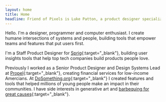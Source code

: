 ```yaml
---
layout: home
title: Home
headline: Friend of Pixels is Luke Patton, a product designer specializing in design systems.
---
```


Hello. I'm a designer, programmer and computer enthusiast. I create humane intersections of systems and people, building tools that empower teams and features that put users first.

I'm a Staff Product Designer for [Sprig](https://www.sprig.com/){:target="_blank"}, building user insights tools that help top tech companies build products people love.

Previously I worked as a Senior Product Designer and Design Systems Lead at [Propel](https://www.joinpropel.com/){:target="_blank"}, creating financial services for low-income Amercians. At [DoSomething.org](https://www.dosomething.org/us/about){:target="_blank"} I created features and tools that helped millions of young people make an impact in their communities. I have side interests in generative art and [barbequing for great causes](https://www.tikkunbbq.com/){:target="_blank"}.